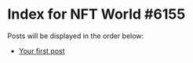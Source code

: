# Index for NFT World #6155
Posts will be displayed in the order below:

- [Your first post](./001-first.md)

